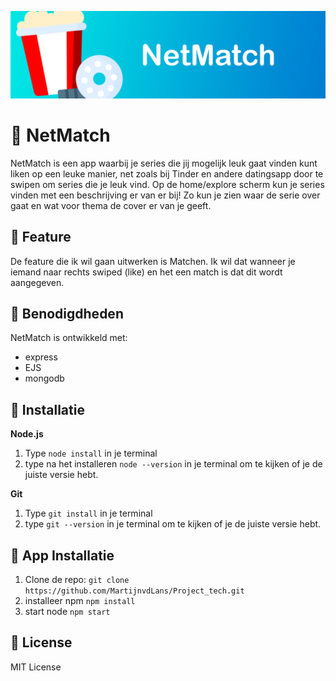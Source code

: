 ![NetMatch banner](https://github.com/MartijnvdLans/Project_tech/blob/main/files/netmatch.png?raw=true)

# 🍿 NetMatch

NetMatch is een app waarbij je series die jij mogelijk leuk gaat vinden kunt liken op een leuke manier, net zoals bij Tinder en andere datingsapp door te swipen om series die je leuk vind. Op de home/explore scherm kun je series vinden met een beschrijving er van er bij! Zo kun je zien waar de serie over gaat en wat voor thema de cover er van je geeft.

## 💖 Feature

De feature die ik wil gaan uitwerken is Matchen. Ik wil dat wanneer je iemand naar rechts swiped (like) en het een match is dat dit wordt aangegeven.

## 🔐 Benodigdheden

NetMatch is ontwikkeld met:

* express
* EJS
* mongodb

## 💾 Installatie

**Node.js**
1. Type ``node install`` in je terminal
2. type na het installeren ``node --version`` in je terminal om te kijken of je de juiste versie hebt.

**Git**
1. Type ``git install`` in je terminal
2. type ``git --version`` in je terminal om te kijken of je de juiste versie hebt.

## 📱 App Installatie
1. Clone de repo: ``git clone https://github.com/MartijnvdLans/Project_tech.git``
2. installeer npm ``npm install``
3. start node ``npm start``

## 🔑 License
MIT License